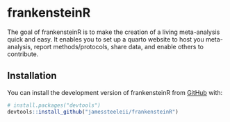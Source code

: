 
<!-- README.md is generated from README.Rmd. Please edit that file -->

# frankensteinR

<!-- badges: start -->
<!-- badges: end -->

The goal of frankensteinR is to make the creation of a living
meta-analysis quick and easy. It enables you to set up a quarto website
to host you meta-analysis, report methods/protocols, share data, and
enable others to contribute.

## Installation

You can install the development version of frankensteinR from
[GitHub](https://github.com/) with:

``` r
# install.packages("devtools")
devtools::install_github("jamessteeleii/frankensteinR")
```

